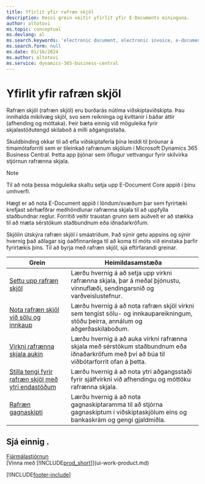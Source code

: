 ```yaml
---
title: Yfirlit yfir rafræn skjöl
description: Þessi grein veitir yfirlit yfir E-Documents eininguna.
author: altotovi
ms.topic: conceptual
ms.devlang: al
ms.search.keywords: 'electronic document, electronic invoice, e-document, e-invoice'
ms.search.form: null
ms.date: 01/16/2024
ms.author: altotovi
ms.service: dynamics-365-business-central
---
```


# <a name="e-documents-overview"></a>Yfirlit yfir rafræn skjöl

Rafræn skjöl (rafræn skjöl) eru burðarás nútíma viðskiptaviðskipta. Þau innihalda mikilvæg skjöl, svo sem reikninga og kvittanir í báðar áttir (afhending og móttaka). Þeir bæta einnig við möguleika fyrir skjalastöðutengd skilaboð á milli aðgangsstaða.

Skuldbinding okkar til að efla viðskiptaferla þína leiddi til þróunar á tímamótaforriti sem er tileinkað rafrænum skjölum í Microsoft Dynamics 365 Business Central. Þetta app þjónar sem öflugur vettvangur fyrir skilvirka stjórnun rafrænna skjala.

> [!NOTE]
> Til að nota þessa möguleika skaltu setja upp E-Document Core appið í þínu umhverfi.  

Hægt er að nota E-Document appið í löndum/svæðum þar sem fyrirtæki krefjast sérhæfðrar meðhöndlunar rafrænna skjala til að uppfylla staðbundnar reglur. Forritið veitir traustan grunn sem auðvelt er að stækka til að mæta sérstökum staðbundnum eða iðnaðarkröfum.

Skjölin útskýra rafræn skjöl í smáatriðum. Það sýnir getu appsins og sýnir hvernig það aðlagar sig óaðfinnanlega til að koma til móts við einstaka þarfir fyrirtækis þíns. Til að byrja með rafræn skjöl, sjá eftirfarandi greinar.

| Grein | Heimildasamstæða | 
|---------|-------------|
| [Settu upp rafræn skjöl](finance-how-setup-edocuments.md) | Lærðu hvernig á að setja upp virkni rafrænna skjala, þar á meðal þjónustu, vinnuflæði, sendingarsnið og varðveislustefnur. |
| [Nota rafræn skjöl við sölu og innkaup](finance-how-use-edocuments.md) | Lærðu hvernig á að nota rafræn skjöl virkni sem tengist sölu- og innkaupareikningum, stöðu þeirra, annálum og aðgerðaskilaboðum.| 
| [Virkni rafrænna skjala aukin](/dynamics365/business-central/dev-itpro/developer/devenv-extend-edocuments) | Lærðu hvernig á að auka virkni rafrænna skjala með sérstökum staðbundnum eða iðnaðarkröfum með því að búa til viðbótarforrit ofan á þetta. |
| [Stilla tengi fyrir rafræn skjöl með ytri endastöðum](finance-how-setup-edocuments-external.md) | Lærðu hvernig á að nota ytri aðgangsstaði fyrir sjálfvirkni við afhendingu og móttöku rafrænna skjala. |
| [Rafræn gagnaskipti](across-data-exchange.md) | Lærðu hvernig á að nota gagnaskiptaramma til að stjórna gagnaskiptum í viðskiptaskjölum eins og bankaskrám og gengi gjaldmiðla. | 

## <a name="see-also"></a>Sjá einnig .

[Fjármálastjórnun](finance.md)  
[Vinna með [!INCLUDE[prod_short](includes/prod_short.md)]](ui-work-product.md)

[!INCLUDE[footer-include](includes/footer-banner.md)]
